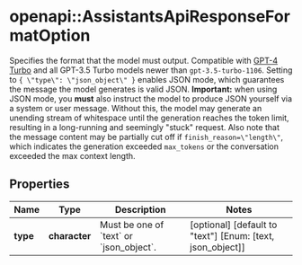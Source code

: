 # openapi::AssistantsApiResponseFormatOption

Specifies the format that the model must output. Compatible with [GPT-4 Turbo](/docs/models/gpt-4-and-gpt-4-turbo) and all GPT-3.5 Turbo models newer than `gpt-3.5-turbo-1106`.  Setting to `{ \"type\": \"json_object\" }` enables JSON mode, which guarantees the message the model generates is valid JSON.  **Important:** when using JSON mode, you **must** also instruct the model to produce JSON yourself via a system or user message. Without this, the model may generate an unending stream of whitespace until the generation reaches the token limit, resulting in a long-running and seemingly \"stuck\" request. Also note that the message content may be partially cut off if `finish_reason=\"length\"`, which indicates the generation exceeded `max_tokens` or the conversation exceeded the max context length. 

## Properties
Name | Type | Description | Notes
------------ | ------------- | ------------- | -------------
**type** | **character** | Must be one of &#x60;text&#x60; or &#x60;json_object&#x60;. | [optional] [default to &quot;text&quot;] [Enum: [text, json_object]] 


